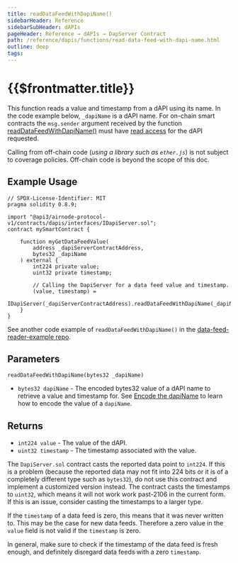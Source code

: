 ```yaml
---
title: readDataFeedWithDapiName()
sidebarHeader: Reference
sidebarSubHeader: dAPIs
pageHeader: Reference → dAPIs → DapServer Contract
path: /reference/dapis/functions/read-data-feed-with-dapi-name.html
outline: deep
tags:
---
```


<PageHeader/>

<SearchHighlight/>

# {{$frontmatter.title}}

This function reads a value and timestamp from a dAPI using its name. In the
code example below, `_dapiName` is a dAPI name. For on-chain smart contracts the
`msg.sender` argument received by the function
[readDataFeedWithDapiName()](https://github.com/api3dao/airnode-protocol-v1/blob/v0.5.0/contracts/dapis/DapiServer.sol#L729-L744)
must have [read access](/reference/dapis/functions/index.md#read-access) for the
dAPI requested.

Calling from off-chain code (_using a library such as `ether.js`_) is not
subject to coverage policies. Off-chain code is beyond the scope of this doc.

## Example Usage

```solidity
// SPDX-License-Identifier: MIT
pragma solidity 0.8.9;

import "@api3/airnode-protocol-v1/contracts/dapis/interfaces/IDapiServer.sol";
contract mySmartContract {

    function myGetDataFeedValue(
        address _dapiServerContractAddress,
        bytes32 _dapiName
    ) external {
        int224 private value;
        uint32 private timestamp;

        // Calling the DapiServer for a data feed value and timestamp.
        (value, timestamp) =
            IDapiServer(_dapiServerContractAddress).readDataFeedWithDapiName(_dapiName);
    }
}
```

See another code example of `readDataFeedWithDapiName()` in the
[data-feed-reader-example repo](https://github.com/api3dao/data-feed-reader-example/blob/main/contracts/DataFeedReaderExample.sol#L27)<ExternalLinkImage/>.

## Parameters

`readDataFeedWithDapiName(bytes32 _dapiName)`

- `bytes32 dapiName` - The encoded bytes32 value of a dAPI name to retrieve a
  value and timestamp for. See
  [Encode the dapiName](/reference/dapis/dapi-names.md#encode-the-dapiname) to
  learn how to encode the value of a `dapiName`.

## Returns

- `int224 value` - The value of the dAPI.
- `uint32 timestamp` - The timestamp associated with the value.

The `DapiServer.sol` contract casts the reported data point to `int224`. If this
is a problem (because the reported data may not fit into 224 bits or it is of a
completely different type such as `bytes32`), do not use this contract and
implement a customized version instead. The contract casts the timestamps to
`uint32`, which means it will not work work past-2106 in the current form. If
this is an issue, consider casting the timestamps to a larger type.

If the `timestamp` of a data feed is zero, this means that it was never written
to. This may be the case for new data feeds. Therefore a zero value in the
`value` field is not valid if the `timestamp` is zero.

In general, make sure to check if the timestamp of the data feed is fresh
enough, and definitely disregard data feeds with a zero `timestamp`.
